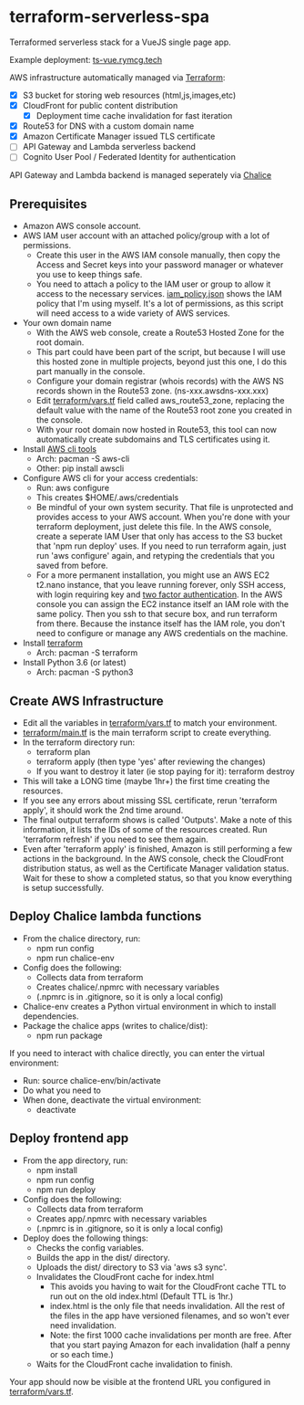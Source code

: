 # terraform-serverless-spa

Terraformed serverless stack for a VueJS single page app.

Example deployment: [ts-vue.rymcg.tech](https://ts-vue.rymcg.tech)

AWS infrastructure automatically managed via [Terraform](https://terraform.io):

 * [x] S3 bucket for storing web resources (html,js,images,etc)
 * [x] CloudFront for public content distribution
     * [x] Deployment time cache invalidation for fast iteration
 * [x] Route53 for DNS with a custom domain name
 * [x] Amazon Certificate Manager issued TLS certificate
 * [ ] API Gateway and Lambda serverless backend
 * [ ] Cognito User Pool / Federated Identity for authentication

API Gateway and Lambda backend is managed seperately via
[Chalice](http://chalice.readthedocs.io)

## Prerequisites

 * Amazon AWS console account.
 * AWS IAM user account with an attached policy/group with a lot of permissions. 
     * Create this user in the AWS IAM console manually, then copy
       the Access and Secret keys into your password manager or
       whatever you use to keep things safe.
     * You need to attach a policy to the IAM user or group to allow
       it access to the necessary services.
       [iam_policy.json](terraform/iam_policy.json) shows the IAM
       policy that I'm using myself. It's a lot of permissions, as
       this script will need access to a wide variety of AWS services.
 * Your own domain name
     * With the AWS web console, create a Route53 Hosted Zone for the root domain.
     * This part could have been part of the script, but because I
       will use this hosted zone in multiple projects, beyond just
       this one, I do this part manually in the console.
     * Configure your domain registrar (whois records) with the AWS
       NS records shown in the Route53 zone. (ns-xxx.awsdns-xxx.xxx)
     * Edit [terraform/vars.tf](terraform/vars.tf) field called
       aws_route53_zone, replacing the default value with the name of
       the Route53 root zone you created in the console.
     * With your root domain now hosted in Route53, this tool can now
       automatically create subdomains and TLS certificates using it.
 * Install [AWS cli tools](https://aws.amazon.com/cli/)
     * Arch: pacman -S aws-cli
     * Other: pip install awscli
 * Configure AWS cli for your access credentials:
     * Run: aws configure
     * This creates $HOME/.aws/credentials
     * Be mindful of your own system security. That file is
       unprotected and provides access to your AWS account. When
       you're done with your terraform deployment, just delete this
       file. In the AWS console, create a seperate IAM User that only
       has access to the S3 bucket that 'npm run deploy' uses. If you
       need to run terraform again, just run 'aws configure' again,
       and retyping the credentials that you saved from before.
     * For a more permanent installation, you might use an AWS EC2
       t2.nano instance, that you leave running forever, only SSH
       access, with login requiring key and [two factor
       authentication](https://medium.com/aws-activate-startup-blog/securing-ssh-to-amazon-ec2-linux-hosts-18e9b72319d4).
       In the AWS console you can assign the EC2 instance itself an
       IAM role with the same policy. Then you ssh to that secure box,
       and run terraform from there. Because the instance itself has
       the IAM role, you don't need to configure or manage any AWS
       credentials on the machine.
 * Install [terraform](https://www.terraform.io/downloads.html)
     * Arch: pacman -S terraform
 * Install Python 3.6 (or latest)
     * Arch: pacman -S python3 
 
## Create AWS Infrastructure

 * Edit all the variables in [terraform/vars.tf](terraform/vars.tf) to match your environment.
 * [terraform/main.tf](terraform/main.tf) is the main terraform script
   to create everything.
 * In the terraform directory run:
     * terraform plan
     * terraform apply (then type 'yes' after reviewing the changes)
     * If you want to destroy it later (ie stop paying for it):
       terraform destroy
 * This will take a LONG time (maybe 1hr+) the first time creating the
   resources.
 * If you see any errors about missing SSL certificate, rerun
   'terraform apply', it should work the 2nd time around.
 * The final output terraform shows is called 'Outputs'. Make a note
   of this information, it lists the IDs of some of the resources
   created. Run 'terraform refresh' if you need to see them again.
 * Even after 'terraform apply' is finished, Amazon is still
   performing a few actions in the background. In the AWS console,
   check the CloudFront distribution status, as well as the
   Certificate Manager validation status. Wait for these to show a
   completed status, so that you know everything is setup
   successfully.

## Deploy Chalice lambda functions

 * From the chalice directory, run:
     * npm run config
     * npm run chalice-env
 * Config does the following:
     * Collects data from terraform
     * Creates chalice/.npmrc with necessary variables
     * (.npmrc is in .gitignore, so it is only a local config)
 * Chalice-env creates a Python virtual environment in which to
   install dependencies.
 * Package the chalice apps (writes to chalice/dist):
     * npm run package
   
If you need to interact with chalice directly, you can enter the
virtual environment:

 * Run: source chalice-env/bin/activate
 * Do what you need to
 * When done, deactivate the virtual environment:
     * deactivate
     

## Deploy frontend app

 * From the app directory, run:
     * npm install
     * npm run config
     * npm run deploy
 * Config does the following:
     * Collects data from terraform
     * Creates app/.npmrc with necessary variables
     * (.npmrc is in .gitignore, so it is only a local config)
 * Deploy does the following things:
     * Checks the config variables.
     * Builds the app in the dist/ directory.
     * Uploads the dist/ directory to S3 via 'aws s3 sync'.
     * Invalidates the CloudFront cache for index.html
         * This avoids you having to wait for the CloudFront cache TTL
           to run out on the old index.html (Default TTL is 1hr.)
         * index.html is the only file that needs invalidation. All
           the rest of the files in the app have versioned filenames,
           and so won't ever need invalidation.
         * Note: the first 1000 cache invalidations per month are
           free. After that you start paying Amazon for each
           invalidation (half a penny or so each time.)
     * Waits for the CloudFront cache invalidation to finish.

Your app should now be visible at the frontend URL you configured in
[terraform/vars.tf](terraform/vars.tf).

